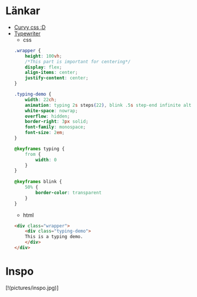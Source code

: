 # Länkar
- [Curvy css :D](https://www.youtube.com/watch?v=lPJVi797Uy0)
- [Typewriter](https://codepen.io/denic/pen/GRoOxbM)
    - css
    ```css
    .wrapper {
        height: 100vh;
        /*This part is important for centering*/
        display: flex;
        align-items: center;
        justify-content: center;
    }

    .typing-demo {
        width: 22ch;
        animation: typing 2s steps(22), blink .5s step-end infinite alternate;
        white-space: nowrap;
        overflow: hidden;
        border-right: 3px solid;
        font-family: monospace;
        font-size: 2em;
    }

    @keyframes typing {
        from {
            width: 0
        }
    }
        
    @keyframes blink {
        50% {
            border-color: transparent
        }
    }
    ```
    - html
    ```html
    <div class="wrapper">
        <div class="typing-demo">
        This is a typing demo.
        </div>
    </div>
    ```

# Inspo
[!(pictures/inspo.jpg)]